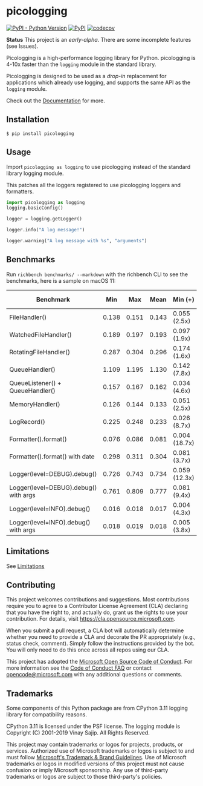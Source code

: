 # picologging

[![PyPI - Python Version](https://img.shields.io/pypi/pyversions/picologging)](https://pypi.org/project/picologging/) 
[![PyPI](https://img.shields.io/pypi/v/picologging)](https://pypi.org/project/picologging/)
[![codecov](https://codecov.io/gh/microsoft/picologging/branch/main/graph/badge.svg?token=KHs6FpQlVW)](https://codecov.io/gh/microsoft/picologging)

**Status** This project is an *early-alpha*. There are some incomplete features (see Issues).

Picologging is a high-performance logging library for Python. picologging is 4-10x faster than the `logging` module in the standard library.

Picologging is designed to be used as a *drop-in* replacement for applications which already use logging, and supports the same API as the `logging` module.

Check out the [Documentation](https://picologging.readthedocs.io/en/latest/) for more.

## Installation

```console
$ pip install picologging
```

## Usage

Import `picologging as logging` to use picologging instead of the standard library logging module.

This patches all the loggers registered to use picologging loggers and formatters.

```python
import picologging as logging
logging.basicConfig()

logger = logging.getLogger()

logger.info("A log message!")

logger.warning("A log message with %s", "arguments")
```

## Benchmarks

Run `richbench benchmarks/ --markdown` with the richbench CLI to see the benchmarks, here is a sample on macOS 11:

|                             Benchmark | Min     | Max     | Mean    | Min (+)         | Max (+)         | Mean (+)        |
|---------------------------------------|---------|---------|---------|-----------------|-----------------|-----------------|
|                         FileHandler() | 0.138   | 0.151   | 0.143   | 0.055 (2.5x)    | 0.063 (2.4x)    | 0.058 (2.5x)    |
|                  WatchedFileHandler() | 0.189   | 0.197   | 0.193   | 0.097 (1.9x)    | 0.101 (1.9x)    | 0.099 (1.9x)    |
|                 RotatingFileHandler() | 0.287   | 0.304   | 0.296   | 0.174 (1.6x)    | 0.178 (1.7x)    | 0.176 (1.7x)    |
|                        QueueHandler() | 1.109   | 1.195   | 1.130   | 0.142 (7.8x)    | 0.151 (7.9x)    | 0.147 (7.7x)    |
|      QueueListener() + QueueHandler() | 0.157   | 0.167   | 0.162   | 0.034 (4.6x)    | 0.039 (4.3x)    | 0.037 (4.3x)    |
|                       MemoryHandler() | 0.126   | 0.144   | 0.133   | 0.051 (2.5x)    | 0.059 (2.5x)    | 0.054 (2.5x)    |
|                           LogRecord() | 0.225   | 0.248   | 0.233   | 0.026 (8.7x)    | 0.029 (8.5x)    | 0.028 (8.4x)    |
|                  Formatter().format() | 0.076   | 0.086   | 0.081   | 0.004 (18.7x)   | 0.005 (18.9x)   | 0.004 (19.1x)   |
|        Formatter().format() with date | 0.298   | 0.311   | 0.304   | 0.081 (3.7x)    | 0.087 (3.6x)    | 0.084 (3.6x)    |
|           Logger(level=DEBUG).debug() | 0.726   | 0.743   | 0.734   | 0.059 (12.3x)   | 0.061 (12.3x)   | 0.060 (12.3x)   |
| Logger(level=DEBUG).debug() with args | 0.761   | 0.809   | 0.777   | 0.081 (9.4x)    | 0.087 (9.3x)    | 0.084 (9.2x)    |
|            Logger(level=INFO).debug() | 0.016   | 0.018   | 0.017   | 0.004 (4.3x)    | 0.005 (3.8x)    | 0.004 (4.1x)    |
|  Logger(level=INFO).debug() with args | 0.018   | 0.019   | 0.018   | 0.005 (3.8x)    | 0.005 (3.8x)    | 0.005 (3.7x)    |

## Limitations

See [Limitations](https://picologging.readthedocs.io/en/latest/limitations.html)

## Contributing

This project welcomes contributions and suggestions.  Most contributions require you to agree to a
Contributor License Agreement (CLA) declaring that you have the right to, and actually do, grant us
the rights to use your contribution. For details, visit https://cla.opensource.microsoft.com.

When you submit a pull request, a CLA bot will automatically determine whether you need to provide
a CLA and decorate the PR appropriately (e.g., status check, comment). Simply follow the instructions
provided by the bot. You will only need to do this once across all repos using our CLA.

This project has adopted the [Microsoft Open Source Code of Conduct](https://opensource.microsoft.com/codeofconduct/).
For more information see the [Code of Conduct FAQ](https://opensource.microsoft.com/codeofconduct/faq/) or
contact [opencode@microsoft.com](mailto:opencode@microsoft.com) with any additional questions or comments.

## Trademarks

Some components of this Python package are from CPython 3.11 logging library for compatibility reasons.

CPython 3.11 is licensed under the PSF license.
The logging module is Copyright (C) 2001-2019 Vinay Sajip. All Rights Reserved.

This project may contain trademarks or logos for projects, products, or services. Authorized use of Microsoft 
trademarks or logos is subject to and must follow 
[Microsoft's Trademark & Brand Guidelines](https://www.microsoft.com/en-us/legal/intellectualproperty/trademarks/usage/general).
Use of Microsoft trademarks or logos in modified versions of this project must not cause confusion or imply Microsoft sponsorship.
Any use of third-party trademarks or logos are subject to those third-party's policies.
